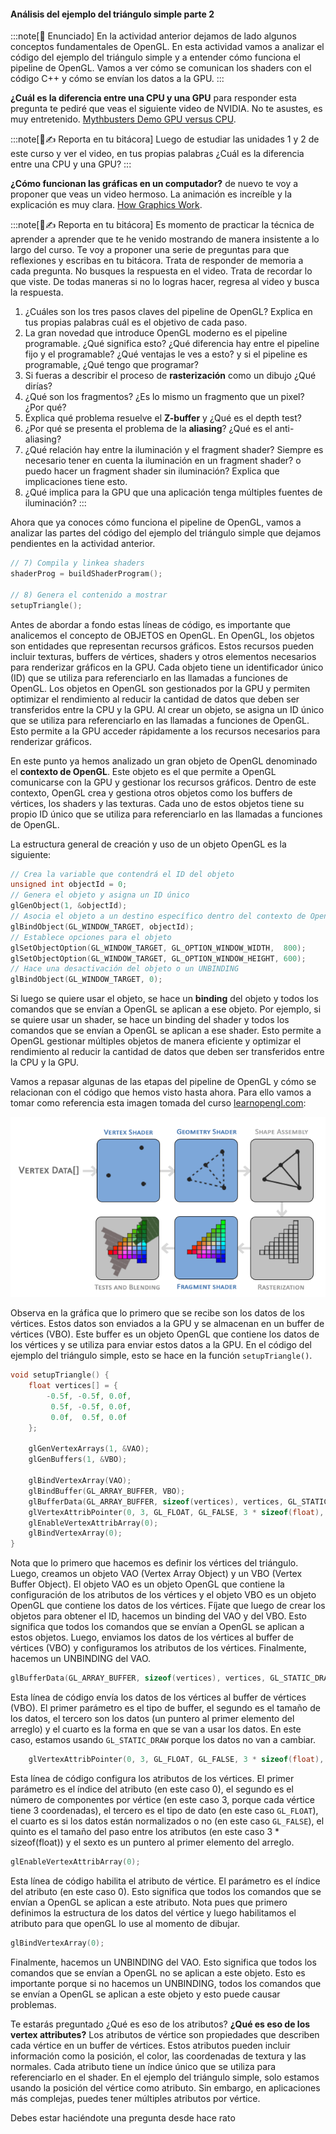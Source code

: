 #### Análisis del ejemplo del triángulo simple parte 2

:::note[🎯 Enunciado]
En la actividad anterior dejamos de lado algunos conceptos fundamentales de OpenGL. En esta actividad vamos a analizar el código del ejemplo del triángulo simple y a entender cómo funciona el pipeline de OpenGL. Vamos a ver cómo se comunican los shaders con el código C++ y cómo se envían los datos a la GPU.
:::

**¿Cuál es la diferencia entre una CPU y una GPU** para responder esta pregunta te pediré que veas el siguiente 
video de NVIDIA. No te asustes, es muy entretenido. [Mythbusters Demo GPU versus CPU](https://youtu.be/-P28LKWTzrI?si=fJJAHQJp44OLiKJk).

:::note[🧐✍️ Reporta en tu bitácora]
Luego de estudiar las unidades 1 y 2 de este curso y ver el video, en tus propias palabras ¿Cuál es la diferencia 
entre una CPU y una GPU? 
:::

**¿Cómo funcionan las gráficas en un computador?** de nuevo te voy a proponer que veas un video hermoso. La animación 
es increíble y la explicación es muy clara. [How Graphics Work](https://youtu.be/C8YtdC8mxTU?si=t41oXWfbK2Q3TSzf).

:::note[🧐✍️ Reporta en tu bitácora]
Es momento de practicar la técnica de aprender a aprender que te he venido mostrando de manera insistente a lo largo 
del curso. Te voy a proponer una serie de preguntas para que reflexiones y escribas en tu bitácora. Trata de responder 
de memoria a cada pregunta. No busques la respuesta en el video. Trata de recordar lo que viste. De todas maneras 
si no lo logras hacer, regresa al video y busca la respuesta.

1.  ¿Cuáles son los tres pasos claves del pipeline de OpenGL? Explica en tus propias palabras cuál es el objetivo 
de cada paso.
2. La gran novedad que introduce OpenGL moderno es el pipeline programable. ¿Qué significa esto? ¿Qué
diferencia hay entre el pipeline fijo y el programable? ¿Qué ventajas le ves a esto? y si el pipeline es programable, ¿Qué tengo 
que programar?
3. Si fueras a describir el proceso de **rasterización** como un dibujo ¿Qué dirías?
4. ¿Qué son los fragmentos? ¿Es lo mismo un fragmento que un pixel? ¿Por qué?
5. Explica qué problema resuelve el **Z-buffer** y ¿Qué es el depth test?
6. ¿Por qué se presenta el problema de la **aliasing**? ¿Qué es el anti-aliasing?
7. ¿Qué relación hay entre la iluminación y el fragment shader? Siempre es necesario tener en cuenta la iluminación 
en un fragment shader? o puedo hacer un fragment shader sin iluminación? Explica que implicaciones tiene esto.
8. ¿Qué implica para la GPU que una aplicación tenga múltiples fuentes de iluminación?
:::

Ahora que ya conoces cómo funciona el pipeline de OpenGL, vamos a analizar las partes del código del ejemplo del triángulo simple 
que dejamos pendientes en la actividad anterior. 

```cpp	
// 7) Compila y linkea shaders
shaderProg = buildShaderProgram();

// 8) Genera el contenido a mostrar
setupTriangle();
```

Antes de abordar a fondo estas líneas de código, es importante que analicemos el concepto de OBJETOS en OpenGL.
En OpenGL, los objetos son entidades que representan recursos gráficos. Estos recursos pueden incluir texturas, buffers de vértices, shaders y otros elementos necesarios para renderizar gráficos en la GPU. Cada objeto tiene un identificador único (ID) que se utiliza para referenciarlo en las llamadas a funciones de OpenGL.
Los objetos en OpenGL son gestionados por la GPU y permiten optimizar el rendimiento al reducir la cantidad de datos que deben ser transferidos entre la CPU y la GPU. Al crear un objeto, se asigna un ID único que se utiliza para referenciarlo en las llamadas a funciones de OpenGL. Esto permite a la GPU acceder rápidamente a los recursos necesarios para renderizar gráficos.

En este punto ya hemos analizado un gran objeto de OpenGL denominado el **contexto de OpenGL**. Este objeto es el que permite a OpenGL comunicarse con la GPU y gestionar los recursos gráficos. Dentro de este contexto, OpenGL crea y gestiona otros objetos como los buffers de vértices, los shaders y las texturas. Cada uno de estos objetos tiene su propio ID único que se utiliza para referenciarlo en las llamadas a funciones de OpenGL.

La estructura general de creación y uso de un objeto OpenGL es la siguiente:

```cpp
// Crea la variable que contendrá el ID del objeto
unsigned int objectId = 0;
// Genera el objeto y asigna un ID único
glGenObject(1, &objectId);
// Asocia el objeto a un destino específico dentro del contexto de OpenGL.
glBindObject(GL_WINDOW_TARGET, objectId);
// Establece opciones para el objeto
glSetObjectOption(GL_WINDOW_TARGET, GL_OPTION_WINDOW_WIDTH,  800);
glSetObjectOption(GL_WINDOW_TARGET, GL_OPTION_WINDOW_HEIGHT, 600);
// Hace una desactivación del objeto o un UNBINDING
glBindObject(GL_WINDOW_TARGET, 0);
``` 

Si luego se quiere usar el objeto, se hace un **binding** del objeto y todos los comandos que se envían a OpenGL 
se aplican a ese objeto. Por ejemplo, si se quiere usar un shader, se hace un binding del shader y todos los comandos que se envían a OpenGL se aplican a ese shader. Esto permite a OpenGL gestionar múltiples objetos de manera eficiente y optimizar el rendimiento al reducir la cantidad de datos que deben ser transferidos entre la CPU y la GPU.

Vamos a repasar algunas de las etapas del pipeline de OpenGL y cómo se relacionan con el código que hemos visto hasta ahora. Para 
ello vamos a tomar como referencia esta imagen tomada del curso [learnopengl.com](https://learnopengl.com/Getting-started/Hello-Triangle):

![render pipeline](../../../../assets/pipeline.png)

Observa en la gráfica que lo primero que se recibe son los datos de los vértices. Estos datos son
enviados a la GPU y se almacenan en un buffer de vértices (VBO). Este buffer es un objeto OpenGL que contiene los datos de los vértices y se utiliza para enviar estos datos a la GPU. En el código del ejemplo del triángulo simple, esto se hace en la función `setupTriangle()`.

```cpp
void setupTriangle() {
	float vertices[] = {
		-0.5f, -0.5f, 0.0f,
		 0.5f, -0.5f, 0.0f,
		 0.0f,  0.5f, 0.0f
	};

	glGenVertexArrays(1, &VAO);
	glGenBuffers(1, &VBO);

	glBindVertexArray(VAO);
	glBindBuffer(GL_ARRAY_BUFFER, VBO);
	glBufferData(GL_ARRAY_BUFFER, sizeof(vertices), vertices, GL_STATIC_DRAW);
	glVertexAttribPointer(0, 3, GL_FLOAT, GL_FALSE, 3 * sizeof(float), (void*)0);
	glEnableVertexAttribArray(0);
	glBindVertexArray(0);
}
```

Nota que lo primero que hacemos es definir los vértices del triángulo. Luego, creamos un objeto VAO (Vertex Array Object) y un VBO (Vertex Buffer Object). El objeto VAO es un objeto OpenGL que contiene la configuración de los atributos de los vértices y el objeto VBO es un objeto OpenGL que contiene los datos de los vértices. Fíjate que luego de crear los objetos para obtener el ID, hacemos un binding del VAO y del VBO. Esto significa que todos los comandos que se envían a OpenGL se aplican a estos objetos. Luego, enviamos los datos de los vértices al buffer de vértices (VBO) y configuramos los atributos de los vértices. Finalmente, hacemos un UNBINDING del VAO.

```cpp
glBufferData(GL_ARRAY_BUFFER, sizeof(vertices), vertices, GL_STATIC_DRAW);
```

Esta línea de código envía los datos de los vértices al buffer de vértices (VBO). El primer parámetro es el tipo de buffer, el segundo es el tamaño de los datos, el tercero son los datos (un puntero al primer elemento del arreglo) y el cuarto es la forma en que se van a usar los datos. En este caso, estamos usando `GL_STATIC_DRAW` porque los datos no van a cambiar.

```cpp
	glVertexAttribPointer(0, 3, GL_FLOAT, GL_FALSE, 3 * sizeof(float), (void*)0);
```

Esta línea de código configura los atributos de los vértices. El primer parámetro es el índice del atributo (en este caso 0), el segundo es el número de componentes por vértice (en este caso 3, porque cada vértice tiene 3 coordenadas), el tercero es el tipo de dato (en este caso `GL_FLOAT`), el cuarto es si los datos están normalizados o no (en este caso `GL_FALSE`), el quinto es el tamaño del paso entre los atributos (en este caso 3 * sizeof(float)) y el sexto es un puntero al primer elemento del arreglo.

```cpp
glEnableVertexAttribArray(0);
```

Esta línea de código habilita el atributo de vértice. El parámetro es el índice del atributo (en este caso 0). Esto significa que todos los comandos que se envían a OpenGL se aplican a este atributo. Nota pues que primero definimos la estructura de los datos 
del vértice y luego habilitamos el atributo para que openGL lo use al momento de dibujar.

```cpp
glBindVertexArray(0);
```

Finalmente, hacemos un UNBINDING del VAO. Esto significa que todos los comandos que se envían a OpenGL no se aplican a este objeto. Esto es importante porque si no hacemos un UNBINDING, todos los comandos que se envían a OpenGL se aplican a este objeto y esto puede causar problemas.

Te estarás preguntado ¿Qué es eso de los atributos? **¿Qué es eso de los vertex attributes?**
Los atributos de vértice son propiedades que describen cada vértice en un buffer de vértices. Estos atributos pueden incluir información como la posición, el color, las coordenadas de textura y las normales. Cada atributo tiene un índice único que se utiliza para referenciarlo en el shader. En el ejemplo del triángulo simple, solo estamos usando la posición del vértice como atributo. Sin embargo, en aplicaciones más complejas, puedes tener múltiples atributos por vértice.

Debes estar haciéndote una pregunta desde hace rato 



